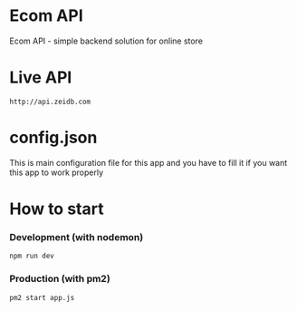 # Ecom API
Ecom API - simple backend solution for online store

# Live API
`http://api.zeidb.com`

# config.json
This is main configuration file for this app and you have to fill it if you want this app to work properly

# How to start
### Development (with nodemon)
`npm run dev`

### Production (with pm2)
`pm2 start app.js`
